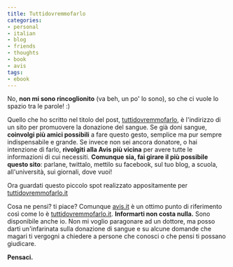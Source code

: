 ```yaml
---
title: Tuttidovremmofarlo
categories:
- personal
- italian
- blog
- friends
- thoughts
- book
- avis
tags:
- ebook
---
```

No, **non mi sono rincoglionito** (va beh, un po' lo sono), so che ci vuole lo
spazio tra le parole! :)

Quello che ho scritto nel titolo del post,
[tuttidovremmofarlo](http://www.tuttidovremmofarlo.it/), è l'indirizzo di un
sito per promuovere la donazione del sangue. Se già doni sangue, **coinvolgi
più amici possibili** a fare questo gesto, semplice ma pur sempre
indispensabile e grande. Se invece non sei ancora donatore, o hai intenzione
di farlo, **rivolgiti alla Avis più vicina** per avere tutte le informazioni
di cui necessiti. **Comunque sia, fai girare il più possibile questo sito**:
parlane, twittalo, mettilo su facebook, sul tuo blog, a scuola,
all'università, sui giornali, dove vuoi!

Ora guardati questo piccolo spot realizzato appositamente per
[tuttidovremmofarlo.it](http://www.tuttidovremmofarlo.it)

Cosa ne pensi? ti piace? Comunque [avis.it](http://www.avis.it) è un ottimo
punto di riferimento così come lo è
[tuttidovremmofarlo.it](http://www.tuttidovremmofarlo.it/). **Informarti non
costa nulla.** Sono disponibile anche io. Non mi voglio paragonare ad un
dottore, ma posso darti un'infarinata sulla donazione di sangue e su alcune
domande che magari ti vergogni a chiedere a persone che conosci o che pensi ti
possano giudicare.

**Pensaci.**

